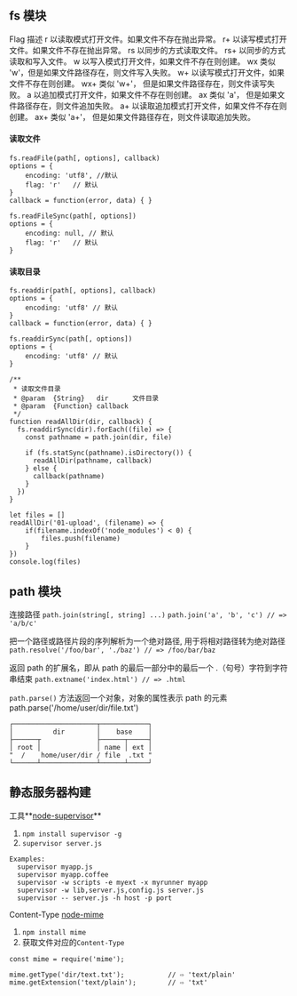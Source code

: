 ## fs 模块

Flag	描述
r	以读取模式打开文件。如果文件不存在抛出异常。
r+	以读写模式打开文件。如果文件不存在抛出异常。
rs	以同步的方式读取文件。
rs+	以同步的方式读取和写入文件。
w	以写入模式打开文件，如果文件不存在则创建。
wx	类似 'w'，但是如果文件路径存在，则文件写入失败。
w+	以读写模式打开文件，如果文件不存在则创建。
wx+	类似 'w+'， 但是如果文件路径存在，则文件读写失败。
a	以追加模式打开文件，如果文件不存在则创建。
ax	类似 'a'， 但是如果文件路径存在，则文件追加失败。
a+	以读取追加模式打开文件，如果文件不存在则创建。
ax+	类似 'a+'， 但是如果文件路径存在，则文件读取追加失败。

#### 读取文件
```
fs.readFile(path[, options], callback)
options = {
	encoding: 'utf8', //默认
	flag: 'r'	// 默认
}
callback = function(error, data) { }
```

```
fs.readFileSync(path[, options])
options = {
	encoding: null,	// 默认
	flag: 'r'	// 默认
}
```


#### 读取目录
```
fs.readdir(path[, options], callback)
options = {
	encoding: 'utf8' // 默认
}
callback = function(error, data) { }
```

```
fs.readdirSync(path[, options])
options = {
	encoding: 'utf8' // 默认
}
```

```
/**
 * 读取文件目录
 * @param  {String}   dir      文件目录
 * @param  {Function} callback 
 */
function readAllDir(dir, callback) {
  fs.readdirSync(dir).forEach((file) => {
    const pathname = path.join(dir, file)

    if (fs.statSync(pathname).isDirectory()) {
      readAllDir(pathname, callback)
    } else {
      callback(pathname)
    }
  })
}

let files = []
readAllDir('01-upload', (filename) => {
	if(filename.indexOf('node_modules') < 0) {
		files.push(filename)
	}
})
console.log(files)
```

## path 模块

连接路径
`path.join(string[, string] ...)`
`path.join('a', 'b', 'c') // => 'a/b/c'`

把一个路径或路径片段的序列解析为一个绝对路径, 用于将相对路径转为绝对路径
`path.resolve('/foo/bar', './baz') // => /foo/bar/baz`

返回 path 的扩展名，即从 path 的最后一部分中的最后一个 .（句号）字符到字符串结束
`path.extname('index.html') // => .html`

`path.parse()` 方法返回一个对象，对象的属性表示 path 的元素
path.parse('/home/user/dir/file.txt')
<!-- 
{ root: '/',
  dir: '/home/user/dir',
  base: 'file.txt',
  ext: '.txt',
  name: 'file' } 
-->
```
┌─────────────────────┬────────────┐
│          dir        │    base    │
├──────┬              ├──────┬─────┤
│ root │              │ name │ ext │
"  /    home/user/dir / file  .txt "
└──────┴──────────────┴──────┴─────┘
```

## 静态服务器构建

工具**[node-supervisor](https://github.com/petruisfan/node-supervisor)**
1. `npm install supervisor -g`
2. `supervisor server.js`
```
Examples:
  supervisor myapp.js
  supervisor myapp.coffee
  supervisor -w scripts -e myext -x myrunner myapp
  supervisor -w lib,server.js,config.js server.js
  supervisor -- server.js -h host -p port
```

Content-Type [node-mime](https://github.com/broofa/node-mime)
1. `npm install mime`
2. 获取文件对应的`Content-Type`
```
const mime = require('mime');

mime.getType('dir/text.txt');           // ⇨ 'text/plain'
mime.getExtension('text/plain');        // ⇨ 'txt'
```


